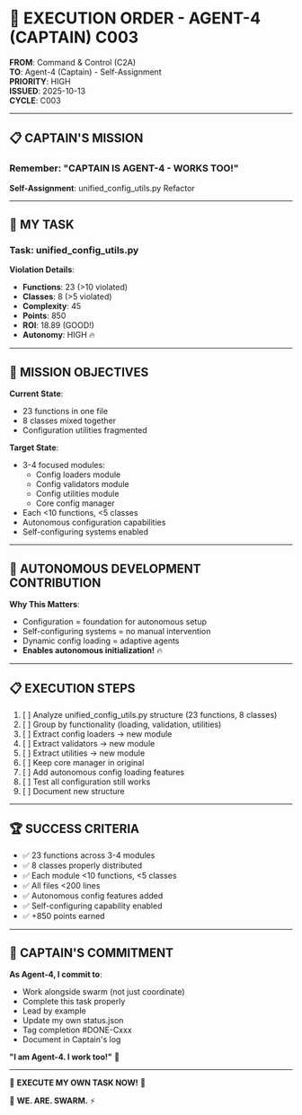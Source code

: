 # 🎯 EXECUTION ORDER - AGENT-4 (CAPTAIN) C003
**FROM**: Command & Control (C2A)  
**TO**: Agent-4 (Captain) - Self-Assignment  
**PRIORITY**: HIGH  
**ISSUED**: 2025-10-13  
**CYCLE**: C003

---

## 📋 **CAPTAIN'S MISSION**

### **Remember**: "CAPTAIN IS AGENT-4 - WORKS TOO!"

**Self-Assignment**: unified_config_utils.py Refactor

---

## 🎯 **MY TASK**

### **Task**: unified_config_utils.py

**Violation Details**:
- **Functions**: 23 (>10 violated)
- **Classes**: 8 (>5 violated)
- **Complexity**: 45
- **Points**: 850
- **ROI**: 18.89 (GOOD!)
- **Autonomy**: HIGH 🔥

---

## 🚀 **MISSION OBJECTIVES**

**Current State**:
- 23 functions in one file
- 8 classes mixed together
- Configuration utilities fragmented

**Target State**:
- 3-4 focused modules:
  - Config loaders module
  - Config validators module
  - Config utilities module
  - Core config manager
- Each <10 functions, <5 classes
- Autonomous configuration capabilities
- Self-configuring systems enabled

---

## 🤖 **AUTONOMOUS DEVELOPMENT CONTRIBUTION**

**Why This Matters**:
- Configuration = foundation for autonomous setup
- Self-configuring systems = no manual intervention
- Dynamic config loading = adaptive agents
- **Enables autonomous initialization!** 🔥

---

## 📋 **EXECUTION STEPS**

1. [ ] Analyze unified_config_utils.py structure (23 functions, 8 classes)
2. [ ] Group by functionality (loading, validation, utilities)
3. [ ] Extract config loaders → new module
4. [ ] Extract validators → new module
5. [ ] Extract utilities → new module
6. [ ] Keep core manager in original
7. [ ] Add autonomous config loading features
8. [ ] Test all configuration still works
9. [ ] Document new structure

---

## 🏆 **SUCCESS CRITERIA**

- ✅ 23 functions across 3-4 modules
- ✅ 8 classes properly distributed
- ✅ Each module <10 functions, <5 classes
- ✅ All files <200 lines
- ✅ Autonomous config features added
- ✅ Self-configuring capability enabled
- ✅ +850 points earned

---

## 💪 **CAPTAIN'S COMMITMENT**

**As Agent-4, I commit to**:
- Work alongside swarm (not just coordinate)
- Complete this task properly
- Lead by example
- Update my own status.json
- Tag completion #DONE-Cxxx
- Document in Captain's log

**"I am Agent-4. I work too!"** 💪

---

🎯 **EXECUTE MY OWN TASK NOW!** 🎯

🐝 **WE. ARE. SWARM.** ⚡

